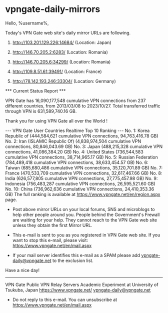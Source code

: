 # vpngate-daily-mirrors

Hello, %username%,

Today's VPN Gate web site's daily mirror URLs are following.

1. http://103.201.129.226:14684/
   (Location: Japan)

2. http://146.70.205.2:6283/
   (Location: Romania)

3. http://146.70.205.6:34299/
   (Location: Romania)

4. http://109.8.51.61:39491/
   (Location: France)

5. http://78.142.193.246:33304/
   (Location: Germany)


*** Current Status Report ***

VPN Gate has 16,090,177,548 cumulative VPN connections from 237 different countries, from 2013/03/08 to 2023/10/27.
Total transferred traffic through VPN is 631,589,740.16 GB.

Thank you for using VPN Gate all over the World !


--- VPN Gate User Countries Realtime Top 10 Ranking ---
No. 1: Korea Republic of (444,584,621 cumulative VPN connections, 94,763,416.78 GB)
No. 2: Iran (ISLAMIC Republic Of) (4,838,974,504 cumulative VPN connections, 80,846,043.69 GB)
No. 3: Japan (488,215,328 cumulative VPN connections, 41,086,384.20 GB)
No. 4: United States (736,544,583 cumulative VPN connections, 38,714,965.17 GB)
No. 5: Russian Federation (784,489,418 cumulative VPN connections, 38,633,454.57 GB)
No. 6: Taiwan (685,680,486 cumulative VPN connections, 35,120,701.89 GB)
No. 7: France (470,533,709 cumulative VPN connections, 32,617,467.66 GB)
No. 8: India (626,577,805 cumulative VPN connections, 27,775,457.98 GB)
No. 9: Indonesia (756,483,287 cumulative VPN connections, 26,595,521.60 GB)
No. 10: China (736,962,636 cumulative VPN connections, 24,410,353.36 GB)
The full ranking is available at https://www.vpngate.net/en/region.aspx page.


* Post above mirror URLs on your local forums, SNS and microblogs
  to help other people around you.
  People behind the Government's Frewall are waiting for your help.
  They cannot reach to the VPN Gate web site
  unless they obtain the first Mirror URL.

* This e-mail is sent to you as you registered in VPN Gate web site.
  If you want to stop this e-mail, please visit:
  https://www.vpngate.net/en/mail.aspx

* If your mail server identifies this e-mail as a SPAM
  please add vpngate-daily@vpngate.net to the exclusion list.

Have a nice day!

------------------------------------------------------
VPN Gate Public VPN Relay Servers
Academic Experiment at University of Tsukuba, Japan
https://www.vpngate.net/
vpngate-daily@vpngate.net
* Do not reply to this e-mail.
  You can unsubscribe at https://www.vpngate.net/en/mail.aspx


